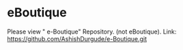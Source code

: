 # eBoutique
Please view  " e-Boutique" Repository. (not eBoutique).
Link: https://github.com/AshishDurgude/e-Boutique.git
